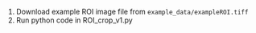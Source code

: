 1. Download example ROI image file from `example_data/exampleROI.tiff`
2. Run python code in ROI_crop_v1.py
